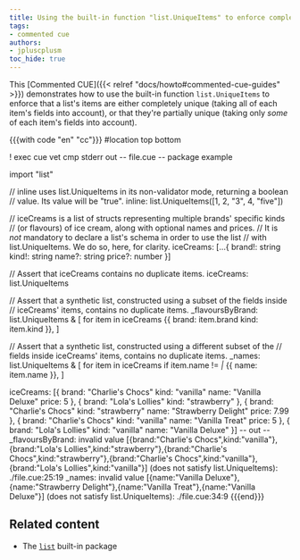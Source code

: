 ```yaml
---
title: Using the built-in function "list.UniqueItems" to enforce complete or partial list item completeness
tags:
- commented cue
authors:
- jpluscplusm
toc_hide: true
---
```


This [Commented CUE]({{< relref "docs/howto#commented-cue-guides" >}})
demonstrates how to use the built-in function `list.UniqueItems` to enforce that
a list's items are either completely unique (taking all of each item's fields
into account), or that they're partially unique (taking only *some* of each
item's fields into account).

{{{with code "en" "cc"}}}
#location top bottom

! exec cue vet
cmp stderr out
-- file.cue --
package example

import "list"

// inline uses list.UniqueItems in its non-validator mode, returning a boolean
// value. Its value will be "true".
inline: list.UniqueItems([1, 2, "3", 4, "five"])

// iceCreams is a list of structs representing multiple brands' specific kinds
// (or flavours) of ice cream, along with optional names and prices.
// It is *not* mandatory to declare a list's schema in order to use the list
// with list.UniqueItems. We do so, here, for clarity.
iceCreams: [...{
	brand!: string
	kind!:  string
	name?:  string
	price?: number
}]

// Assert that iceCreams contains no duplicate items.
iceCreams: list.UniqueItems

// Assert that a synthetic list, constructed using a subset of the fields inside
// iceCreams' items, contains no duplicate items.
_flavoursByBrand: list.UniqueItems & [
	for item in iceCreams {{
		brand: item.brand
		kind:  item.kind
	}},
]

// Assert that a synthetic list, constructed using a different subset of the
// fields inside iceCreams' items, contains no duplicate items.
_names: list.UniqueItems & [
	for item in iceCreams
	if item.name != _|_ {{
		name: item.name
	}},
]

iceCreams: [{
	brand: "Charlie's Chocs"
	kind:  "vanilla"
	name:  "Vanilla Deluxe"
	price: 5
}, {
	brand: "Lola's Lollies"
	kind:  "strawberry"
}, {
	brand: "Charlie's Chocs"
	kind:  "strawberry"
	name:  "Strawberry Delight"
	price: 7.99
}, {
	brand: "Charlie's Chocs"
	kind:  "vanilla"
	name:  "Vanilla Treat"
	price: 5
}, {
	brand: "Lola's Lollies"
	kind:  "vanilla"
	name:  "Vanilla Deluxe"
}]
-- out --
_flavoursByBrand: invalid value [{brand:"Charlie's Chocs",kind:"vanilla"},{brand:"Lola's Lollies",kind:"strawberry"},{brand:"Charlie's Chocs",kind:"strawberry"},{brand:"Charlie's Chocs",kind:"vanilla"},{brand:"Lola's Lollies",kind:"vanilla"}] (does not satisfy list.UniqueItems):
    ./file.cue:25:19
_names: invalid value [{name:"Vanilla Deluxe"},{name:"Strawberry Delight"},{name:"Vanilla Treat"},{name:"Vanilla Deluxe"}] (does not satisfy list.UniqueItems):
    ./file.cue:34:9
{{{end}}}

## Related content

- The [`list`](https://pkg.go.dev/cuelang.org/go/pkg/list) built-in package
